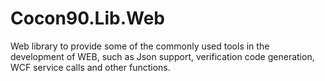 # Cocon90.Lib.Web
Web library to provide some of the commonly used tools in the development of WEB, such as Json support, verification code generation, WCF service calls and other functions.
